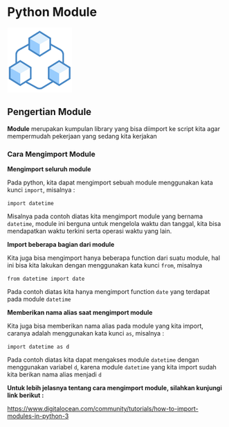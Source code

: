 # **Python Module**

<img src="module.png" height="150">

## Pengertian Module

**Module** merupakan kumpulan library yang bisa diimport ke script kita agar mempermudah pekerjaan yang sedang kita kerjakan

### Cara Mengimport Module

**Mengimport seluruh module**

Pada python, kita dapat mengimport sebuah module menggunakan kata kunci `import`, misalnya :

```
import datetime
```

Misalnya pada contoh diatas kita mengimport module yang bernama `datetime`, module ini berguna untuk mengelola waktu dan tanggal, kita bisa mendapatkan waktu terkini serta operasi waktu yang lain.

**Import beberapa bagian dari module**

Kita juga bisa mengimport hanya beberapa function dari suatu module, hal ini bisa kita lakukan dengan menggunakan kata kunci `from`, misalnya

```
from datetime import date
```

Pada contoh diatas kita hanya mengimport function `date` yang terdapat pada module `datetime`

**Memberikan nama alias saat mengimport module**

Kita juga bisa memberikan nama alias pada module yang kita import, caranya adalah menggunakan kata kunci `as`, misalnya :

```
import datetime as d
```

Pada contoh diatas kita dapat mengakses module `datetime` dengan menggunakan variabel `d`, karena module `datetime` yang kita import sudah kita berikan nama alias menjadi `d`

**Untuk lebih jelasnya tentang cara mengimport module, silahkan kunjungi link berikut :**

https://www.digitalocean.com/community/tutorials/how-to-import-modules-in-python-3
